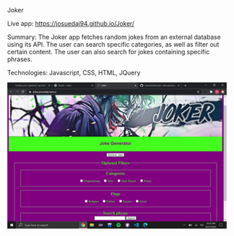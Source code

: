 Joker

Live app:
  https://josuedaj94.github.io/Joker/

Summary:
  The Joker app fetches random jokes from an external database using its API. The user can search specific categories, as well as filter out certain content. The user can also search for jokes containing specific phrases.
  
  Technologies:
    Javascript, CSS, HTML, JQuery

![GitHub Logo](JokerScreenShot.png)
